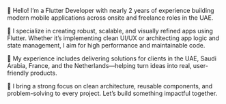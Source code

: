 👋 Hello! I’m a Flutter Developer with nearly 2 years of experience building modern mobile applications across onsite and freelance roles in the UAE.

📱 I specialize in creating robust, scalable, and visually refined apps using Flutter. Whether it’s implementing clean UI/UX or architecting app logic and state management, I aim for high performance and maintainable code.

💼 My experience includes delivering solutions for clients in the UAE, Saudi Arabia, France, and the Netherlands—helping turn ideas into real, user-friendly products.

🚀 I bring a strong focus on clean architecture, reusable components, and problem-solving to every project. Let’s build something impactful together.

<!--
**nashaatMVP/nashaatMVP** is a ✨ _special_ ✨ repository because its `README.md` (this file) appears on your GitHub profile.

Here are some ideas to get you started:

- 🔭 I’m currently working on ...
- 🌱 I’m currently learning ...
- 👯 I’m looking to collaborate on ...
- 🤔 I’m looking for help with ...
- 💬 Ask me about ...
- 📫 How to reach me: ...
- 😄 Pronouns: ...
- ⚡ Fun fact: ...
-->
